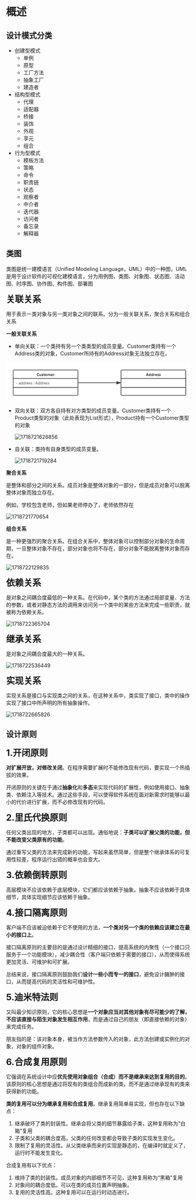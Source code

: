 # 概述

## 设计模式分类

+ 创建型模式
  + 单例
  + 原型
  + 工厂方法
  + 抽象工厂
  + 建造者
+ 结构型模式
  + 代理
  + 适配器
  + 桥接
  + 装饰
  + 外观
  + 享元
  + 组合
+ 行为型模式
  + 模板方法
  + 策略
  + 命令
  + 职责链
  + 状态
  + 观察者
  + 中介者
  + 迭代器
  + 访问者
  + 备忘录
  + 解释器



## 类图

类图是统一建模语言（Unified Modeling Language，UML）中的一种图，UML是用于设计软件的可视化建模语言，分为用例图、类图、对象图、状态图、活动图、时序图、协作图、构件图、部署图



<font size=5>**关联关系**</font>

用于表示一类对象与另一类对象之间的联系。分为一般关联关系，聚合关系和组合关系



**一般关联关系**

+ 单向关联：一个类持有另一个类类型的成员变量。Customer类持有一个Address类的对象，Customer所持有的Address对象无法独立存在。

![1718721504941](images\1718721504941.png)

+ 双向关联：双方各自持有对方类型的成员变量。Customer类持有一个Product类型的对象（此处表现为List形式），Product持有一个Customer类型的对象

  ![1718721626856](C:\Users\chygo\Desktop\LearningForWork\Java\images\1718721626856.png)

+ 自关联：类持有自身类型的成员变量。

  ![1718721719284](C:\Users\chygo\Desktop\LearningForWork\Java\images\1718721719284.png)



**聚合关系**

是整体和部分之间的关系。成员对象是整体对象的一部分，但是成员对象可以脱离整体对象而独立存在。

例如，学校包含老师，但如果老师停办了，老师依然存在

![1718721770654](C:\Users\chygo\Desktop\LearningForWork\Java\images\1718721770654.png)



**组合关系**

是一种更强烈的聚合关系。在组合关系中，整体对象可以控制部分对象的生命周期，一旦整体对象不存在，部分对象也将不存在，部分对象不能脱离整体对象而存在。

![1718722129835](C:\Users\chygo\Desktop\LearningForWork\Java\images\1718722129835.png)



<font size=5>**依赖关系**</font>

是对象之间耦合度最低的一种关系。在代码中，某个类的方法通过局部变量、方法的参数，或者对静态方法的调用来访问另一个类中的某些方法来完成一些职责，就被称为依赖关系。

![1718722365704](C:\Users\chygo\Desktop\LearningForWork\Java\images\1718722365704.png)



<font size=5>**继承关系**</font>

是对象之间耦合度最大的一种关系。

![1718722536449](C:\Users\chygo\Desktop\LearningForWork\Java\images\1718722536449.png)



<font size=5>**实现关系**</font>

实现关系是接口与实现类之间的关系，在这种关系中，类实现了接口，类中的操作实现了接口中所声明的所有抽象操作。

![1718722665826](C:\Users\chygo\Desktop\LearningForWork\Java\images\1718722665826.png)



## 设计原则

<font size=5>**1.开闭原则**</font>

**对扩展开放，对修改关闭**。在程序需要扩展时不能修改现有代码，要实现一个热插拔的效果。

开闭原则的关键在于通过**抽象化**和**多态**来实现代码的扩展性，例如使用接口、抽象类、依赖注入等技术。通过这些手段，可以使得软件系统在面对新需求时能够以最小的代价进行扩展，而不必修改现有的代码。



<font size=5>**2.里氏代换原则**</font> 

任何父类出现的地方，子类都可以出现。通俗地说：**子类可以扩展父类的功能，但不能改变父类原有的功能**。

通过重写父类的方法来完成新的功能，写起来虽然简单，但是整个继承体系的可复用性较差，程序运行出错的概率也会变大。  



<font size=5>**3.依赖倒转原则**</font>

高层模块不应该依赖于底层模块，它们都应该依赖于抽象。抽象不应该依赖于具体细节，具体实现细节应该依赖于抽象。



<font size=5>**4.接口隔离原则**</font>

客户端不应该被迫依赖于它不使用的方法，**一个类对另一个类的依赖应该建立在最小的接口上**。

接口隔离原则的主要目的是通过设计精细的接口，提高系统的内聚性（一个接口只服务于一个功能模块），减少耦合性（客户端只依赖于需要的接口），从而使得系统更加灵活、可维护和可扩展。

总结来说，接口隔离原则鼓励我们**设计一些小而专一的接口**，避免设计臃肿的接口，从而提高代码的灵活性和可维护性。



<font size=5>**5.迪米特法则**</font>

又叫最少知识原则，它的核心思想是**一个对象应当对其他对象有尽可能少的了解，不应该直接与陌生对象发生相互作用**，而是通过自己的朋友（即直接依赖的对象）来完成任务。

朋友指的是：该对象本身，被当作方法参数传入的对象，此方法创建或实例化的对象，对象的组件对象。



<font size=5>**6.合成复用原则**</font>

它强调在系统设计中应**优先使用对象组合（合成）而不是继承来达到复用的目的**。该原则的核心思想是通过将现有的类组合而成新的类，而不是通过继承现有的类来获得新的功能。

**类的复用可以分为继承复用和合成复用**。继承复用简单易实现，但也存在以下缺点：

1. 继承破坏了类的封装性。继承会将父类的细节暴露给子类，这种复用称为“白箱”复用
2. 子类和父类的耦合度高。父类的任何改变都会导致子类的实现发生变化。
3. 限制了复用的灵活性。从父类继承而来的实现是静态的，在编译时就定义了，运行时不能发生变化。

合成复用有以下优点：

1. 维持了类的封装性。成员对象的内部细节不可见，这种复用称为“黑箱”复用
2. 对象间的耦合度低。可以在类的成员位置声明抽象。
3. 复用的灵活性高。这种复用可以在运行时动态进行。